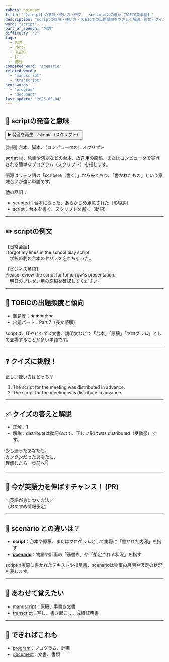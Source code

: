 ```yaml
---
robots: noindex
title: "【script】の意味・使い方・例文 ― scenarioとの違い【TOEIC英単語】"
description: "scriptの意味・使い方・TOEICでの出題傾向をやさしく解説。例文・クイズ付きでscenarioとの違いもわかりやすく学べます。"
word: "script"
part_of_speech: "名詞"
difficulty: "2"
tags:
  - 名詞
  - Part7
  - 中立的
  - IT
  - 説明
compared_word: "scenario"
related_words:
  - "manuscript"
  - "transcript"
next_words:
  - "program"
  - "document"
last_update: "2025-05-04"
---
```


## 🔰 scriptの発音と意味

<button class="play-audio" onclick="playTTS('script')">
  <span class="play-audio-main">
    ▶️ 発音を再生　/skrɪpt/
  </span>
  <span class="play-audio-sub">
    （スクリプト）
  </span>
</button>

[名詞] 台本、脚本、（コンピュータの）スクリプト

**script** は、映画や演劇などの台本、放送用の原稿、またはコンピュータで実行される簡単なプログラム（スクリプト）を指します。

語源はラテン語の「scribere（書く）」から来ており、「書かれたもの」という意味合いが強い単語です。

他の品詞：  
- scripted：台本に従った、あらかじめ用意された（形容詞）
- script：台本を書く、スクリプトを書く（動詞）

---

## ✏️ scriptの例文

【日常会話】  
I forgot my lines in the school play script.  
　学校の劇の台本のセリフを忘れちゃった。

【ビジネス英語】  
Please review the script for tomorrow's presentation.  
　明日のプレゼン用の原稿を確認してください。

---

## 🎯 TOEICの出題頻度と傾向

- 難易度：★★☆☆☆
- 出題パート：Part 7（長文読解）

scriptは、ITやビジネス文書、説明文などで「台本」「原稿」「プログラム」として登場することが多い単語です。

---

## ❓ クイズに挑戦！

正しい使い方はどっち？

1. The script for the meeting was distributed in advance.  
2. The script for the meeting was distribute in advance.

---

## ✅ クイズの答えと解説

- 正解：**1**
- 解説：distributeは動詞なので、正しい形はwas distributed（受動態）です。

少し迷ったあなたも、  
カンタンだったあなたも、  
理解したら一歩前へ👇️

---

## 🚀 今が英語力を伸ばすチャンス！ (PR)

<div class="info-center">
＼英語が身につく方法／<br>  
（おすすめ情報予定）
</div>

---

## 🤔  scenario との違いは？

- **script**：台本や原稿、またはプログラムとして実際に「書かれた内容」を指す
- **[scenario](/word/scenario)**：物語や計画の「筋書き」や「想定される状況」を指す

scriptは実際に書かれたテキストや指示書、scenarioは物事の展開や仮定の状況を表します。

---

## 🧩 あわせて覚えたい

- [manuscript](/word/manuscript)：原稿、手書き文書
- [transcript](/word/transcript)：写し、書き起こし、成績証明書

---

## 📖 できればこれも

- [program](/word/program)：プログラム、計画
- [document](/word/document)：文書、書類

<!-- cvid: aid40_bid00 -->
